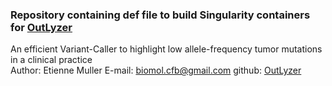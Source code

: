 ### Repository containing def file to build Singularity containers for [OutLyzer](https://github.com/EtieM/outLyzer)

 An efficient Variant-Caller to highlight low allele-frequency tumor mutations in a clinical practice  
Author: Etienne Muller
E-mail: biomol.cfb@gmail.com
github: [OutLyzer](https://github.com/EtieM/outLyzer)
